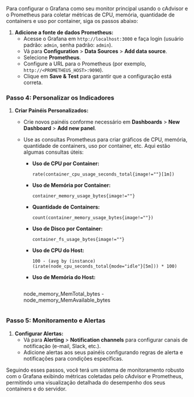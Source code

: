 Para configurar o Grafana como seu monitor principal usando o cAdvisor e o Prometheus para coletar métricas de CPU, memória, quantidade de containers e uso por container, siga os passos abaixo:


1. **Adicione a fonte de dados Prometheus:**
   - Acesse o Grafana em `http://localhost:3000` e faça login (usuário padrão: `admin`, senha padrão: `admin`).
   - Vá para **Configuration** > **Data Sources** > **Add data source**.
   - Selecione **Prometheus**.
   - Configure a URL para o Prometheus (por exemplo, `http://<PROMETHEUS_HOST>:9090`).
   - Clique em **Save & Test** para garantir que a configuração está correta.

### Passo 4: Personalizar os Indicadores

1. **Criar Painéis Personalizados:**
   - Crie novos painéis conforme necessário em **Dashboards** > **New Dashboard** > **Add new panel**.
   - Use as consultas Prometheus para criar gráficos de CPU, memória, quantidade de containers, uso por container, etc. Aqui estão algumas consultas úteis:

     - **Uso de CPU por Container:**
       ```promql
       rate(container_cpu_usage_seconds_total{image!=""}[1m])
       ```
     
     - **Uso de Memória por Container:**
       ```promql
       container_memory_usage_bytes{image!=""}
       ```

     - **Quantidade de Containers:**
       ```promql
       count(container_memory_usage_bytes{image!=""})
       ```

     - **Uso de Disco por Container:**
       ```promql
       container_fs_usage_bytes{image!=""}
       ```

     - **Uso de CPU do Host:**
       ```promql
       100 - (avg by (instance) (irate(node_cpu_seconds_total{mode="idle"}[5m])) * 100)
       ```
     
     - **Uso de Memória do Host:**
       ```promql
      node_memory_MemTotal_bytes - node_memory_MemAvailable_bytes
       ```
### Passo 5: Monitoramento e Alertas

1. **Configurar Alertas:**
   - Vá para **Alerting** > **Notification channels** para configurar canais de notificação (e-mail, Slack, etc.).
   - Adicione alertas aos seus painéis configurando regras de alerta e notificações para condições específicas.

Seguindo esses passos, você terá um sistema de monitoramento robusto com o Grafana exibindo métricas coletadas pelo cAdvisor e Prometheus, permitindo uma visualização detalhada do desempenho dos seus containers e do servidor.